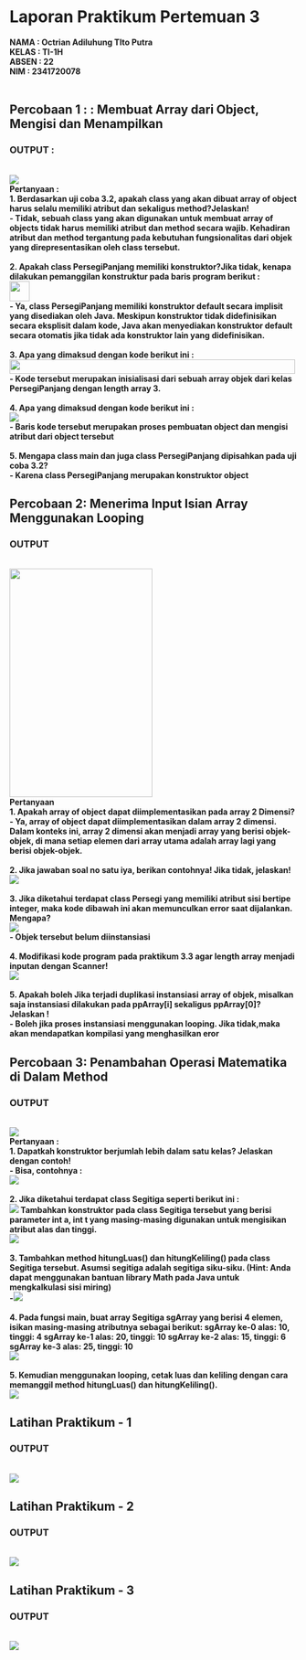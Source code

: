 # Laporan Praktikum Pertemuan 3
<b>NAMA : Octrian Adiluhung TIto Putra<b><br>
<b>KELAS : TI-1H<b><br>
<b>ABSEN : 22<b><br>
<b>NIM : 2341720078<b><br>
<br>

## Percobaan 1 : : Membuat Array dari Object, Mengisi dan Menampilkan 
### OUTPUT : 
<br>
<img src="Output percobaan 1.png">
<br>
Pertanyaan :
<br>
1. Berdasarkan uji coba 3.2, apakah class yang akan dibuat array of object harus selalu memiliki
atribut dan sekaligus method?Jelaskan!
<br>
- Tidak, sebuah class yang akan digunakan untuk membuat array of objects tidak harus memiliki atribut dan method secara wajib. Kehadiran atribut dan method tergantung pada kebutuhan fungsionalitas dari objek yang direpresentasikan oleh class tersebut.
<br><br>
2. Apakah class PersegiPanjang memiliki konstruktor?Jika tidak, kenapa dilakukan pemanggilan
konstruktur pada baris program berikut :
<br>
<img src="1.1.png" height = 35px>
<br>
- Ya, class PersegiPanjang memiliki konstruktor default secara implisit yang disediakan oleh Java. Meskipun konstruktor tidak didefinisikan secara eksplisit dalam kode, Java akan menyediakan konstruktor default secara otomatis jika tidak ada konstruktor lain yang didefinisikan.
<br><br>
3. Apa yang dimaksud dengan kode berikut ini :
<br>
<img src="1.2.png" height = 25px width = 500px>
<br>
- Kode tersebut merupakan inisialisasi dari sebuah array objek dari kelas PersegiPanjang dengan length array 3.
<br><br>
4. Apa yang dimaksud dengan kode berikut ini :
<br>
<img src ="1.3.png">
<br>
- Baris kode tersebut merupakan proses pembuatan object dan mengisi atribut dari object tersebut
<br><br>
5. Mengapa class main dan juga class PersegiPanjang dipisahkan pada uji coba 3.2?
<br>
- Karena class PersegiPanjang merupakan konstruktor object
<br>

## Percobaan 2: Menerima Input Isian Array Menggunakan Looping
### OUTPUT
<br>
<img src="Output percobaan 2.png" height = 400px width = 250px>
<br>
Pertanyaan
<br>
1. Apakah array of object dapat diimplementasikan pada array 2 Dimensi?
<br>
- Ya, array of object dapat diimplementasikan dalam array 2 dimensi. Dalam konteks ini, array 2 dimensi akan menjadi array yang berisi objek-objek, di mana setiap elemen dari array utama adalah array lagi yang berisi objek-objek.
<br><br>
2. Jika jawaban soal no satu iya, berikan contohnya! Jika tidak, jelaskan!
<br>
<img src="contoh.png">
<br><br>
3. Jika diketahui terdapat class Persegi yang memiliki atribut sisi bertipe integer, maka kode
dibawah ini akan memunculkan error saat dijalankan. Mengapa?
<br>
<img src="2.1.png">
<br>
- Objek tersebut belum diinstansiasi
<br><br>
4. Modifikasi kode program pada praktikum 3.3 agar length array menjadi inputan dengan Scanner!
<br>
<img src="contoh2.png">
<br><br>
5. Apakah boleh Jika terjadi duplikasi instansiasi array of objek, misalkan saja instansiasi dilakukan
pada ppArray[i] sekaligus ppArray[0]? Jelaskan !
<br>
- Boleh jika proses instansiasi menggunakan looping. Jika tidak,maka akan mendapatkan kompilasi yang menghasilkan eror
<br>

## Percobaan 3: Penambahan Operasi Matematika di Dalam Method
### OUTPUT
<br>
<img src= "Output percobaan 3.png">
<br>
Pertanyaan :
<br>
1. Dapatkah konstruktor berjumlah lebih dalam satu kelas? Jelaskan dengan contoh!
<br>
- Bisa, contohnya :<br>
<img src="contoh3.png">
<br><br>
2. Jika diketahui terdapat class Segitiga seperti berikut ini :
<br>
<img src="3.1.png">
Tambahkan konstruktor pada class Segitiga tersebut yang berisi parameter int a, int t
yang masing-masing digunakan untuk mengisikan atribut alas dan tinggi.
<br>
<img src="contoh4.png">
<br><br>
3. Tambahkan method hitungLuas() dan hitungKeliling() pada class Segitiga
tersebut. Asumsi segitiga adalah segitiga siku-siku. (Hint: Anda dapat menggunakan bantuan
library Math pada Java untuk mengkalkulasi sisi miring)
<br>
-<img src="contoh5.png">
<br><br>
4. Pada fungsi main, buat array Segitiga sgArray yang berisi 4 elemen, isikan masing-masing
atributnya sebagai berikut:
sgArray ke-0 alas: 10, tinggi: 4
sgArray ke-1 alas: 20, tinggi: 10
sgArray ke-2 alas: 15, tinggi: 6
sgArray ke-3 alas: 25, tinggi: 10
<br>
<img src="contoh6.png">
<br><br>
5. Kemudian menggunakan looping, cetak luas dan keliling dengan cara memanggil method
hitungLuas() dan hitungKeliling().
<br>
<img src="contoh7.png">
<br>

## Latihan Praktikum - 1
### OUTPUT
<br>
<img src ="prak1.png">
<br>

## Latihan Praktikum - 2
### OUTPUT
<br>
<img src ="Output tugas 3.png">
<br>

## Latihan Praktikum - 3
### OUTPUT
<br>
<img src ="Output tugas 3.png">
<br>
